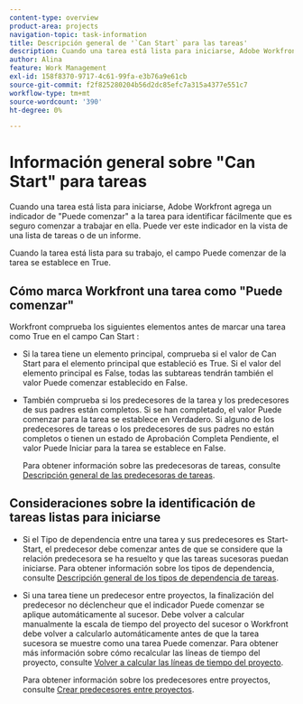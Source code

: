 ```yaml
---
content-type: overview
product-area: projects
navigation-topic: task-information
title: Descripción general de '`Can Start` para las tareas'
description: Cuando una tarea está lista para iniciarse, Adobe Workfront agrega un indicador de "Puede comenzar" a la tarea para identificar fácilmente que es seguro comenzar a trabajar en ella. Puede ver este indicador en la vista de una lista de tareas o de un informe.
author: Alina
feature: Work Management
exl-id: 158f8370-9717-4c61-99fa-e3b76a9e61cb
source-git-commit: f2f825280204b56d2dc85efc7a315a4377e551c7
workflow-type: tm+mt
source-wordcount: '390'
ht-degree: 0%

---
```


# Información general sobre &quot;Can Start&quot; para tareas

Cuando una tarea está lista para iniciarse, Adobe Workfront agrega un indicador de &quot;Puede comenzar&quot; a la tarea para identificar fácilmente que es seguro comenzar a trabajar en ella. Puede ver este indicador en la vista de una lista de tareas o de un informe.

Cuando la tarea está lista para su trabajo, el campo Puede comenzar de la tarea se establece en True.

## Cómo marca Workfront una tarea como &quot;Puede comenzar&quot;

Workfront comprueba los siguientes elementos antes de marcar una tarea como True en el campo Can Start :

* Si la tarea tiene un elemento principal, comprueba si el valor de Can Start para el elemento principal que estableció es True. Si el valor del elemento principal es False, todas las subtareas tendrán también el valor Puede comenzar establecido en False. 
* También comprueba si los predecesores de la tarea y los predecesores de sus padres están completos. Si se han completado, el valor Puede comenzar para la tarea se establece en Verdadero. Si alguno de los predecesores de tareas o los predecesores de sus padres no están completos o tienen un estado de Aprobación Completa Pendiente, el valor Puede Iniciar para la tarea se establece en False. 

   Para obtener información sobre las predecesoras de tareas, consulte [Descripción general de las predecesoras de tareas](../../../manage-work/tasks/use-prdcssrs/predecessors-overview.md).

## Consideraciones sobre la identificación de tareas listas para iniciarse

* Si el Tipo de dependencia entre una tarea y sus predecesores es Start-Start, el predecesor debe comenzar antes de que se considere que la relación predecesora se ha resuelto y que las tareas sucesoras puedan iniciarse. Para obtener información sobre los tipos de dependencia, consulte [Descripción general de los tipos de dependencia de tareas](../../../manage-work/tasks/use-prdcssrs/task-dependency-types.md).
* Si una tarea tiene un predecesor entre proyectos, la finalización del predecesor no déclencheur que el indicador Puede comenzar se aplique automáticamente al sucesor. Debe volver a calcular manualmente la escala de tiempo del proyecto del sucesor o Workfront debe volver a calcularlo automáticamente antes de que la tarea sucesora se muestre como una tarea Puede comenzar. Para obtener más información sobre cómo recalcular las líneas de tiempo del proyecto, consulte [Volver a calcular las líneas de tiempo del proyecto](../../../manage-work/projects/manage-projects/recalculate-project-timeline.md).

   Para obtener información sobre los predecesores entre proyectos, consulte [Crear predecesores entre proyectos](../../../manage-work/tasks/use-prdcssrs/cross-project-predecessors.md).
